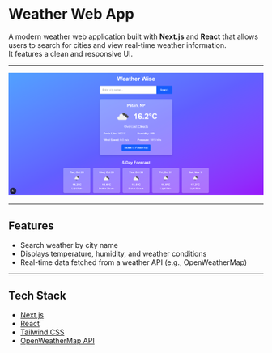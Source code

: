 #  Weather Web App

A modern weather web application built with **Next.js** and **React** that allows users to search for cities and view real-time weather information.  
It features a clean and responsive UI.

---

![Weather App Screenshot](public/image1.png)

---
##  Features

-  Search weather by city name  
-  Displays temperature, humidity, and weather conditions  
-  Real-time data fetched from a weather API (e.g., OpenWeatherMap)  

---

##  Tech Stack

- [Next.js](https://nextjs.org/)
- [React](https://react.dev/)
- [Tailwind CSS](https://tailwindcss.com/)
- [OpenWeatherMap API](https://openweathermap.org/api)